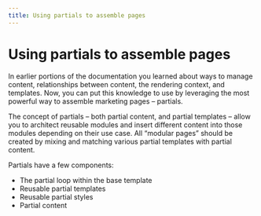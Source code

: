```yaml
---
title: Using partials to assemble pages
---
```

# Using partials to assemble pages

In earlier portions of the documentation you learned about ways to manage
content, relationships between content, the rendering context, and templates.
Now, you can put this knowledge to use by leveraging the most powerful way to
assemble marketing pages – partials.

The concept of partials – both partial content, and partial templates – allow
you to architect reusable modules and insert different content into those
modules depending on their use case. All “modular pages” should be created by
mixing and matching various partial templates with partial content.

Partials have a few components:

*   The partial loop within the base template
*   Reusable partial templates
*   Reusable partial styles
*   Partial content